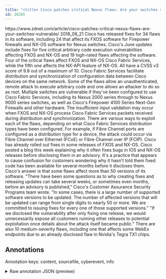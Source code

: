 ```yaml
---
title: "<title> Cisco patches critical Nexus flaws: Are your switches vulnerable? </title>"
id: 10285
---
```


<title> Cisco patches critical Nexus flaws: Are your switches vulnerable? </title>
<source> https://www.zdnet.com/article/cisco-patches-critical-nexus-flaws-are-your-switches-vulnerable/ </source>
<date> 2018_06_21 </date>
<text>
Cisco has released fixes for 34 flaws in its software, including 24 that affect its FXOS software for Firepower firewalls and NX-OS software for Nexus switches.
Cisco's June updates include fixes for five critical arbitrary code execution vulnerabilities affecting FXOS and NX-OS and 19 high-rated flaws affecting the software.
Four of the critical flaws affect FXOS and NX-OS Cisco Fabric Services, while the fifth one affects the NX-API feature of NX-OS. All have a CVSS v3 score of 9.8 out of a maximum of 10. 
Cisco Fabric Services facilitate distribution and synchronization of configuration data between Cisco devices on the same network.
Some of the flaws allow an unauthenticated, remote attack to execute arbitrary code and one allows an attacker to do so as root.
Multiple switches are vulnerable if they've been configured to use Cisco Fabric Services, including its Nexus 2000 series through to Nexus 9000 series switches, as well as Cisco's Firepower 4100 Series Next-Gen Firewalls and other hardware.
The insufficient input validation may occur when FXOS and NX-OS process Cisco Fabric Services packets received during distribution and synchronization.
There are various ways to exploit each of the flaws, depending on what Cisco Fabric Services distribution types have been configured.
For example, if Fibre Channel ports are configured as a distribution type for a device, the attack could occur via Fibre Channel over Ethernet (FCoE) or Fibre Channel over IP (FCIP).
Cisco has already rolled out fixes in some releases of FXOS and NX-OS.
Cisco posted a blog this week explaining why it often fixes bugs in IOS and NX-OS releases before disclosing them in an advisory.
It's a practice that appears to cause confusion for customers wondering why it hasn't told them fixed code has been available for several months before it discloses them. Cisco's answer is that some flaws affect more than 50 versions of its software.
"There have been some questions as to why creating fixes and releasing updates can take several weeks, or sometimes even months, before an advisory is published," Cisco's Customer Assurance Security Programs team wrote.
"In some cases, there is a large number of supported software versions to be updated. The number of affected versions that will be updated can range from single digits to nearly 50 or more. We are committed to issuing fixes for every one of those supported versions."
"If we disclosed the vulnerability after only fixing one release, we would unnecessarily expose all customers running other releases to potential exploitation once details about the attack itself became public."
There are also 10 medium-severity flaws, including one that affects some WebEx endpoints due to an already disclosed flaw in Nvidia's Tegra TX1 chips.  
</text>



## Annotations

Annotation keys: content, sourcefile, cyberevent, info

<details>
<summary>Raw annotation JSON (preview)</summary>

```json
{
  "content": "Cisco has released fixes for 34 flaws in its software, including 24 that affect its FXOS software for Firepower firewalls and NX-OS software for Nexus switches. Cisco's June updates include fixes for five critical arbitrary code execution vulnerabilities affecting FXOS and NX-OS and 19 high-rated flaws affecting the software. Four of the critical flaws affect FXOS and NX-OS Cisco Fabric Services, while the fifth one affects the NX-API feature of NX-OS. All have a CVSS v3 score of 9.8 out of a maximum of 10.  Cisco Fabric Services facilitate distribution and synchronization of configuration data between Cisco devices on the same network. Some of the flaws allow an unauthenticated, remote attack to execute arbitrary code and one allows an attacker to do so as root. Multiple switches are vulnerable if they've been configured to use Cisco Fabric Services, including its Nexus 2000 series through to Nexus 9000 series switches, as well as Cisco's Firepower 4100 Series Next-Gen Firewalls and other hardware. The insufficient input validation may occur when FXOS and NX-OS process Cisco Fabric Services packets received during distribution and synchronization. There are various ways to exploit each of the flaws, depending on what Cisco Fabric Services distribution types have been configured. For example, if Fibre Channel ports are configured as a distribution type for a device, the attack could occur via Fibre Channel over Ethernet (FCoE) or Fibre Channel over IP (FCIP). Cisco has already rolled out fixes in some releases of FXOS and NX-OS. Cisco posted a blog this week explaining why it often fixes bugs in IOS and NX-OS releases before disclosing them in an advisory. It's a practice that appears to cause confusion for customers wondering why it hasn't told them fixed code has been available for several months before it discloses them. Cisco's answer is that some flaws affect more than 50 versions of its software. \"There have been some questions as to why creating fixes and releasing updates can take several weeks, or sometimes even months, before an advisory is published,\" Cisco's Customer Assurance Security Programs team wrote. \"In some cases, there is a large number of supported software versions to be updated. The number of affected versions that will be updated can range from single digits to nearly 50 or more. We are committed to issuing fixes for every one of those supported versions.\" \"If we disclosed the vulnerability after only fixing one release, we would unnecessarily expose all customers running other releases to potential exploitation once details about the attack itself became public.\" There are also 10 medium-severity flaws, including one that affects some WebEx endpoints due to an already disclosed flaw in Nvidia's Tegra TX1 chips.  ",
  "sourcefile": "10285.txt",
  "cyberevent": {
    "hopper": [
      {
        "index": 0,
        "relation": "Same",
        "events": [
          {
            "index": "E15",
            "type": "Vulnerability-related",
            "realis": "Generic",
            "nugget": {
              "startOffset": 1997,
              "index": "T51",
              "endOffset": 2006,
              "text": "releasing"
            },
            "argument": [
              {
                "index": "T52",
                "text": "updates",
                "endOffset": 2014,
                "role": {
                  "type": "Patch"
                },
                "startOffset": 2007,
                "type": "Patch"
              },
              {
                "index": "T53",
                "text": "several weeks",
                "endOffset": 2037,
                "role": {
                  "type": "Time"
                },
                "startOffset": 2024,
                "type": "Time"
              }
            ],
            "subtype": "PatchVulnerability"
          },
          {
            "index": "E14",
            "type": "Vulnerability-related",
       
```
</details>
